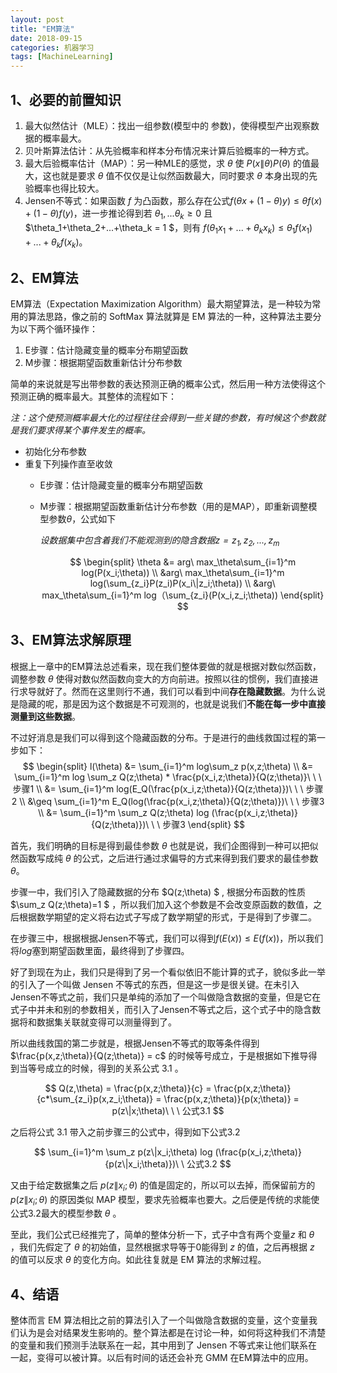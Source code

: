 ```yaml
---
layout: post
title: "EM算法"
date: 2018-09-15
categories: 机器学习
tags: [MachineLearning]
---
```

## 1、必要的前置知识
1. 最大似然估计（MLE）：找出一组参数(模型中的 参数)，使得模型产出观察数据的概率最大。
2. 贝叶斯算法估计：从先验概率和样本分布情况来计算后验概率的一种方式。
3. 最大后验概率估计（MAP）：另一种MLE的感觉，求 $\theta$ 使 $P(x\|\theta)P(\theta)$ 的值最大，这也就是要求 $\theta$ 值不仅仅是让似然函数最大，同时要求 $\theta$ 本身出现的先验概率也得比较大。
4. Jensen不等式：如果函数 $f$ 为凸函数，那么存在公式$f(\theta x + (1-\theta)y) \leq \theta f(x) + (1-\theta) f(y)$，进一步推论得到若 $\theta_1,...\theta_k \geq 0$  且$\theta_1+\theta_2+...+\theta_k = 1 $，则有 $f(\theta_1 x_1 + ... + \theta_k x_k) \leq \theta_1 f(x_1) + ... + \theta_k f(x_k)$。

## 2、EM算法
EM算法（Expectation Maximization Algorithm）最大期望算法，是一种较为常用的算法思路，像之前的 SoftMax 算法就算是 EM 算法的一种，这种算法主要分为以下两个循环操作：
1. E步骤：估计隐藏变量的概率分布期望函数
2. M步骤：根据期望函数重新估计分布参数

简单的来说就是写出带参数的表达预测正确的概率公式，然后用一种方法使得这个预测正确的概率最大。其整体的流程如下：

*注：这个使预测概率最大化的过程往往会得到一些关键的参数，有时候这个参数就是我们要求得某个事件发生的概率。*
- 初始化分布参数
- 重复下列操作直至收敛
	- E步骤：估计隐藏变量的概率分布期望函数
	- M步骤：根据期望函数重新估计分布参数（用的是MAP），即重新调整模型参数$\theta$，公式如下

		*设数据集中包含着我们不能观测到的隐含数据$z = {z_1, z_2, ...,z_m}$*

		$$
		\begin{split}
		\theta &= arg\ max_\theta\sum_{i=1}^m log(P(x_i;\theta)) \\
		&arg\ max_\theta\sum_{i=1}^m log(\sum_{z_i}P(z_i)P(x_i\|z_i;\theta)) \\
		&arg\ max_\theta\sum_{i=1}^m log（\sum_{z_i}(P(x_i,z_i;\theta))
		\end{split}
		$$

## 3、EM算法求解原理
根据上一章中的EM算法总述看来，现在我们整体要做的就是根据对数似然函数，调整参数 $\theta$ 使得对数似然函数向变大的方向前进。按照以往的惯例，我们直接进行求导就好了。然而在这里则行不通，我们可以看到中间**存在隐藏数据**。为什么说是隐藏的呢，那是因为这个数据是不可观测的，也就是说我们**不能在每一步中直接测量到这些数据**。

不过好消息是我们可以得到这个隐藏函数的分布。于是进行的曲线救国过程的第一步如下：
$$
\begin{split}
l(\theta) &= \sum_{i=1}^m log\sum_z p(x,z;\theta) \\
&= \sum_{i=1}^m log \sum_z Q(z;\theta) * \frac{p(x_i,z;\theta)}{Q(z;\theta)}\ \ \ 步骤1 \\
&= \sum_{i=1}^m log(E_Q(\frac{p(x_i,z;\theta)}{Q(z;\theta)})\ \ \ 步骤2 \\
&\geq \sum_{i=1}^m E_Q(log(\frac{p(x_i,z;\theta)}{Q(z;\theta)})\ \ \ 步骤3 \\
&= \sum_{i=1}^m \sum_z Q(z;\theta) log (\frac{p(x_i,z;\theta)}{Q(z;\theta)})\ \ \ 步骤3
\end{split}
$$

首先，我们明确的目标是得到最佳参数 $\theta$ 也就是说，我们企图得到一种可以把似然函数写成纯 $\theta$ 的公式，之后进行通过求偏导的方式来得到我们要求的最佳参数 $\theta$。

步骤一中，我们引入了隐藏数据的分布 $Q(z;\theta) $ , 根据分布函数的性质$\sum_z Q(z;\theta)=1 $ ，所以我们加入这个参数是不会改变原函数的数值，之后根据数学期望的定义将右边式子写成了数学期望的形式，于是得到了步骤二。

在步骤三中，根据根据Jensen不等式，我们可以得到$f(E(x)) \leq E(f(x))$，所以我们将$log$塞到期望函数里面，最终得到了步骤四。

好了到现在为止，我们只是得到了另一个看似依旧不能计算的式子，貌似多此一举的引入了一个叫做 Jensen 不等式的东西，但是这一步是很关键。在未引入Jensen不等式之前，我们只是单纯的添加了一个叫做隐含数据的变量，但是它在式子中并未和别的参数相关，而引入了Jensen不等式之后，这个式子中的隐含数据将和数据集关联就变得可以测量得到了。

所以曲线救国的第二步就是，根据Jensen不等式的取等条件得到 $\frac{p(x,z;\theta)}{Q(z;\theta)} = c$ 的时候等号成立，于是根据如下推导得到当等号成立的时候，得到的关系公式 3.1 。

$$
Q(z,\theta) = \frac{p(x,z;\theta)}{c} = \frac{p(x,z;\theta)}{c*\sum_{z_i}p(x,z_i;\theta)} = \frac{p(x,z;\theta)}{p(x;\theta)} = p(z\|x;\theta)\ \ \ 公式3.1
$$
  
之后将公式 3.1 带入之前步骤三的公式中，得到如下公式3.2

$$
\sum_{i=1}^m \sum_z p(z\|x_i;\theta) log (\frac{p(x_i,z;\theta)}{p(z\|x_i;\theta)})\ \ 公式3.2
$$

又由于给定数据集之后 $p(z\|x_i;\theta)$ 的值是固定的，所以可以去掉，而保留前方的 $p(z\|x_i;\theta)$ 的原因类似 MAP 模型，要求先验概率也要大。之后便是传统的求能使公式3.2最大的模型参数  $\theta$ 。

至此，我们公式已经推完了，简单的整体分析一下，式子中含有两个变量$z$ 和  $\theta$ ，我们先假定了 $\theta$ 的初始值，显然根据求导等于0能得到 $z$ 的值，之后再根据 $z$ 的值可以反求 $\theta$ 的变化方向。如此往复就是 EM 算法的求解过程。

## 4、结语
整体而言 EM 算法相比之前的算法引入了一个叫做隐含数据的变量，这个变量我们认为是会对结果发生影响的。整个算法都是在讨论一种，如何将这种我们不清楚的变量和我们预测手法联系在一起，其中用到了 Jensen 不等式来让他们联系在一起，变得可以被计算。以后有时间的话还会补充 GMM 在EM算法中的应用。

<script type="text/x-mathjax-config">MathJax.Hub.Config({tex2jax: {inlineMath:[['$','$']]}});</script>
<script type="text/javascript" src="https://cdnjs.cloudflare.com/ajax/libs/mathjax/2.7.1/MathJax.js?config=TeX-AMS-MML_HTMLorMML"></script>
